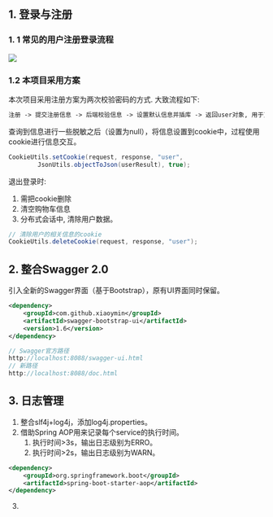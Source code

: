 ## 1. 登录与注册

### 1. 1 常见的用户注册登录流程

![](C:\@D\-Development\Study\Codes\java-idea\Learning\Project\foodie-dev-git\图片存放\注册登录流程.png)

### 1.2 本项目采用方案

本次项目采用注册方案为两次校验密码的方式. 大致流程如下: 

```txt
注册 -> 提交注册信息 -> 后端校验信息 -> 设置默认信息并插库 -> 返回user对象, 用于页面显示
```

查询到信息进行一些脱敏之后（设置为null），将信息设置到cookie中，过程使用cookie进行信息交互。

```java
CookieUtils.setCookie(request, response, "user",
        JsonUtils.objectToJson(userResult), true);
```

退出登录时:

1. 需把cookie删除
2. 清空购物车信息
3. 分布式会话中, 清除用户数据。

```java
// 清除用户的相关信息的cookie
CookieUtils.deleteCookie(request, response, "user");
```

## 2. 整合Swagger 2.0

引入全新的Swagger界面（基于Bootstrap），原有UI界面同时保留。

```xml
<dependency>
    <groupId>com.github.xiaoymin</groupId>
    <artifactId>swagger-bootstrap-ui</artifactId>
    <version>1.6</version>
</dependency>
```

```java
// Swagger官方路径
http://localhost:8088/swagger-ui.html
// 新路径
http://localhost:8088/doc.html
```

## 3. 日志管理

1. 整合slf4j+log4j，添加log4j.properties。
2. 借助Spring AOP用来记录每个service的执行时间。
   1. 执行时间>3s，输出日志级别为ERRO。
   2. 执行时间>2s，输出日志级别为WARN。

```xml
<dependency>
    <groupId>org.springframework.boot</groupId>
    <artifactId>spring-boot-starter-aop</artifactId>
</dependency>
```

3. 
